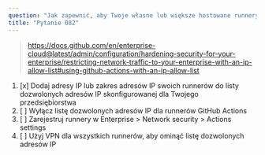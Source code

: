 ```yaml
---
question: "Jak zapewnić, aby Twoje własne lub większe hostowane runnery mogły komunikować się z GitHubem, korzystając z listy dozwolonych adresów IP?"
title: "Pytanie 082"
---
```


> https://docs.github.com/en/enterprise-cloud@latest/admin/configuration/hardening-security-for-your-enterprise/restricting-network-traffic-to-your-enterprise-with-an-ip-allow-list#using-github-actions-with-an-ip-allow-list
1. [x] Dodaj adresy IP lub zakres adresów IP swoich runnerów do listy dozwolonych adresów IP skonfigurowanej dla Twojego przedsiębiorstwa
1. [ ] Wyłącz listę dozwolonych adresów IP dla runnerów GitHub Actions
1. [ ] Zarejestruj runnery w Enterprise > Network security > Actions settings
1. [ ] Użyj VPN dla wszystkich runnerów, aby ominąć listę dozwolonych adresów IP
